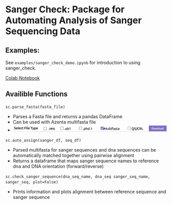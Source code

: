 # Sanger Check: Package for Automating Analysis of Sanger Sequencing Data

## Examples:
See `examples/sanger_check_demo.ipynb` for introduction to using sanger_check.

[Colab Notebook](https://colab.research.google.com/drive/1HsShDkgk7yC9oluZwzf2G2QnpACqnUzF?usp=sharing)

## Availible Functions
`sc.parse_fasta(fasta_file)`
 - Parses a Fasta file and returns a pandas DataFrame
 - Can be used with Azenta multifasta file
 - ![Azenta MultiFasta Download](png/multifasta.png)

`sc.auto_assign(sanger_df, seq_df)`
 - Parsed multifasta for sanger sequences and dna sequences can be automatically matched together using pairwise alignment
 - Returns a dataframe that maps sanger sequence names to reference dna and DNA orientation (forward/reverse)

`sc.check_sanger_sequence(dna_seq_name, dna_seq sanger_seq_name, sanger_seq, plot=False)`
 - Prints information and plots alignment between reference sequence and sanger sequence